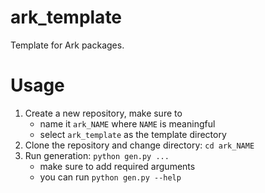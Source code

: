 # ark_template

Template for Ark packages.

# Usage

1. Create a new repository, make sure to
   - name it `ark_NAME` where `NAME` is meaningful
   - select `ark_template` as the template directory
2. Clone the repository and change directory: `cd ark_NAME`
3. Run generation: `python gen.py ...`
   - make sure to add required arguments
   - you can run `python gen.py --help`
